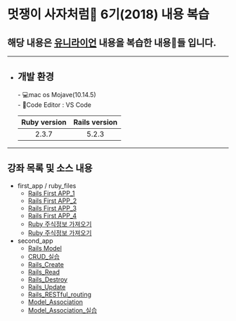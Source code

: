 # 멋쟁이 사자처럼🦁 6기(2018) 내용 복습

## 해당 내용은 [유니라이언](https://uni.likelion.org) 내용을 복습한 내용📝들 입니다.
---
* <h2>개발 환경</h2>
    - 💻mac os Mojave(10.14.5)<br>
    - 📝Code Editor : VS Code

    |Ruby version | Rails version |
    |:--------:|:--------:|
    | 2.3.7 | 5.2.3|
---
## 강좌 목록 및 소스 내용
* first_app / ruby_files
    - [Rails First APP_1](https://uni.likelion.org/lectures/10)
    - [Rails First APP_2](https://uni.likelion.org/lectures/11)
    - [Rails First APP_3](https://uni.likelion.org/lectures/12)
    - [Rails First APP_4](https://uni.likelion.org/lectures/13)
    - [Ruby 주식정보 가져오기](https://uni.likelion.org/lectures/14)
    - [Ruby 주식정보 가져오기](https://uni.likelion.org/lectures/16)
* second_app
    -  [Rails Model](https://uni.likelion.org/lectures/17)
    -  [CRUD_실습](https://uni.likelion.org/lectures/18)
    -  [Rails_Create](https://uni.likelion.org/lectures/19)
    -  [Rails_Read](https://uni.likelion.org/lectures/20)
    -  [Rails_Destroy](https://uni.likelion.org/lectures/21)
    -  [Rails_Update](https://uni.likelion.org/lectures/22)
    -  [Rails_RESTful_routing](https://uni.likelion.org/lectures/23)
    -  [Model_Association](https://uni.likelion.org/lectures/24)
    -  [Model_Association_실습](https://uni.likelion.org/lectures/25)